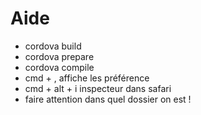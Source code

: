# Aide
 * cordova build
 * cordova prepare
 * cordova compile
 * cmd + , affiche les préférence
 * cmd + alt + i inspecteur dans safari
 * faire attention dans quel dossier on est !
